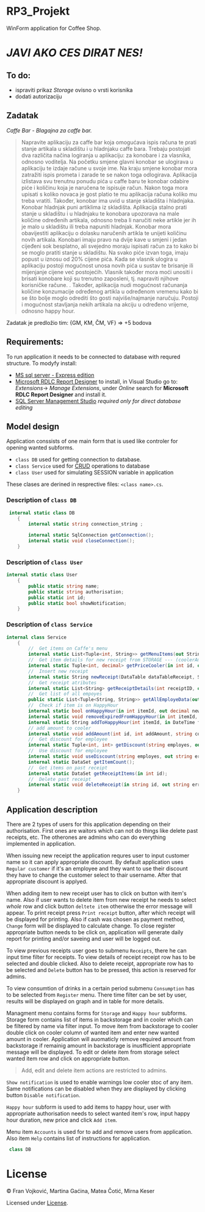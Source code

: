 # RP3_Projekt
WinForm application for Coffee Shop.

# **_JAVI AKO CES DIRAT NES!_**
## To do:
- ispraviti prikaz _Storage_ ovisno o vrsti korisnika
- dodati autorizaciju
## Zadatak
*Caffe Bar - Blagajna za caffe bar.*

 >Napravite aplikaciju za caffe bar koja omogućava ispis računa te prati stanje artikala u skladištu i u hladnjaku caffe bara. Trebaju postojati dva različita načina logiranja u aplikaciju: za konobare i za vlasnika, odnosno voditelja. Na početku smjene glavni konobar se ulogirava u aplikaciju te izdaje račune u svoje ime. Na kraju smjene konobar mora zatražiti ispis prometa i zarade te se nakon toga odlogirava. Aplikacija izlistava svu trenutnu ponudu pića u caffe baru te konobar odabire piće i količinu koja je naručena te ispisuje račun. Nakon toga mora upisati s koliko novaca je gost platio te mu aplikacija računa koliko mu treba vratiti. Također, konobar ima uvid u stanje skladišta i hladnjaka. Konobar hladnjak puni artiklima iz skladišta. Aplikacija stalno prati stanje u skladištu i u hladnjaku te konobara upozorava na male količine određenih artikala, odnosno treba li naručiti neke artikle jer ih je malo u skladištu ili treba napuniti hladnjak. Konobar mora obavijestiti aplikaciju o dolasku naručenih artikla te unijeti količinu novih artikala. Konobari imaju pravo na dvije kave u smjeni i jedan cijeđeni sok besplatno, ali svejedno moraju ispisati račun za to kako bi se moglo pratiti stanje u skladištu. Na svako piće izvan toga, imaju popust u iznosu od 20% cijene pića. Kada se vlasnik ulogira u aplikaciju postoji mogućnost unosa novih pića u sustav te brisanje ili mijenjanje cijene već postojećih. Vlasnik također mora moći unositi i brisati konobare koji su trenutno zaposleni, tj. napraviti njihove korisničke račune. . Također, aplikacija nudi mogućnost računanja količine konzumacije određenog artikla u određenom vremenu kako bi se što bolje moglo odrediti što gosti najviše/najmanje naručuju. Postoji i mogućnost stavljanja nekih artikala na akciju u određeno vrijeme, odnosno happy hour.

Zadatak je predložio tim: {GM, KM, ČM, VF} ⇒ +5 bodova

## Requirements:
To run application it needs to be connected to database with requred structure. To modyfy install: 
- [MS sql server - Express edition](https://www.microsoft.com/en-us/sql-server/sql-server-downloads)
- [Microsoft RDLC Report Designer](https://marketplace.visualstudio.com/items?itemName=ProBITools.MicrosoftRdlcReportDesignerforVisualStudio-18001) to install, in Visual Studio go to: _Extensions_-> _Manage Extensions_, under _Online_ search for **Microsoft RDLC Report Designer** and install it.
- [SQL Server Management Studio](https://docs.microsoft.com/en-us/sql/ssms/download-sql-server-management-studio-ssms?view=sql-server-ver15) _required only for direct database editing_

## Model design
Application conssists of one main form that is used like controler for opening wanted subforms. 
- `class DB` used for getting connection to database.
- `class Service` used for [CRUD](https://en.wikipedia.org/wiki/Create,_read,_update_and_delete) operations to database
- `class User` used for simulating SESSION variable in application

These clases are derined in resprective files: `<class name>.cs`.

### Description of `class DB`
```cs
 internal static class DB
    {
        internal static string connection_string ;

        internal static SqlConnection getConnection();      
        internal static void closeConnection();
    }
 ```

 ### Description of `class User`
```cs
internal static class User
    {
        public static string name;
        public static string authorisation;
        public static int id;
        public static bool showNotification;
    }
 ```
  ### Description of `class Service`
```cs
internal class Service
    {
        //  Get items on Caffe's menu
        internal static List<Tuple<int, String>> getMenuItems(out String errorMessage);
        //  Get item details for new receipt from STORAGE --- (coolerAmount,price)
        internal static Tuple<int, decimal> getPriceCooler(in int id, out String errorMessage);
        //  Insert new receipt
        internal static String newReceipt(DataTable dataTableReceipt, String PaymentMethod, out Double total, out Int32 receiptId, double discount);
        //  Get receipt atributes
        internal static List<String> getReceiptDetails(int receiptID, out String errorMessage);
        //  Get list of all empoyes
        public static List<Tuple<String, String>> getAllEmployeData(out String errorMessage);
        //  Check if item is on HappyHour 
        internal static bool onHappyHour(in int itemId, out decimal newPrice, out String errorMessage);
        internal static void removeExpiredFromHappyHour(in int itemId, out String errorMessage);
        internal static String addToHappyHour(int itemId, in DateTime from_, in DateTime untill, decimal price);
        // add amount to cooler
        internal static void addAmount(int id, int addAmount, string column, out String errorMessage);
        //  Get discount for employee
        internal static Tuple<int, int> getDiscount(string employes, out string errorMessage)
        //  Use discount for employee
        internal static void useDiscount(string employes, out string errorMessage, string item, int times);
        internal static DataSet getItemCount();
        //  Get items on past receipt
        internal static DataSet getReceiptItems(in int id);
        //  Delete past receipt
        internal static void deleteReceipt(in string id, out string errorMsg);
    }
 ```


## Application description
There are 2 types of users for this application depending on their authorisation. First ones are waitors which can not do things like delete past receipts, etc. The otherones are admins who can do everything implemented in application.

When issuing new receipt the application requres user to input customer name so it can apply appropriate discount. By default application uses `Regular customer` if it's an employee and they want to use their discount they have to change the customer select to thair username. After that appropriate discount is applyed.

When adding item to new receipt user has to click on button with item's name. Also if user wants to delete item from new receipt he needs to select *whole* row and click  button `deltete item` otherwise the error message will appear.
To print receipt press `Print receipt` button, after which receipt will be displayed for printing. Also if cash was chosen as payment method, `Change` form will be displayed to calculate change.
To close register appropriate button needs to be click on, application will generate daily report for printing and/or saveing and user will be logged out.

To view previous receipts user goes to submenu `Receipts`, there he can input time filter for receipts. To view details of receipt receipt row has to be selected and double clicked. Also to delete receipt, appropriate row has to be selected and `Delete` button has to be pressed, this action is reserved for admins.

To view consumtion of drinks in a certain period submenu `Consumption` has to be selected from `Register` menu. There time filter can be set by user, results will be displayed on graph and in table for more details.

Managment menu contains forms for `Storage` and `Happy hour` subforms. Storage form contains list of items in backstorage and in cooler which can be filtered by name via filter input. To move item from backstorage to cooler double click on cooler column of wanted item and enter new wanted amount in cooler. Application will auomaticly remove required amount from backstorage if remainig amount in backstorage is inusfficient appropriate message will be displayed. To edit or delete item from storage select wanted item row and click on appropriate button.
>Add, edit and delete item actions are restricted to admins.

`Show notification` is used to enable warnings low cooler stoc of any item. Same notifications can be disabled when they are displayed by clicking button `Disable notification`.

`Happy hour` subform is used to add items to happy hour, user with appropriate authorisation needs to select wanted item's row, input happy hour duration, new price and click `Add item`.

Menu item `Accounts` is used for to add and remove users from application. Also item `Help` contains list of instructions for application.



```cs
 class DB
 ```
# License

© Fran Vojković, Martina Gaćina, Matea Čotić, Mirna Keser

Licensed under [License](LICENSE).
